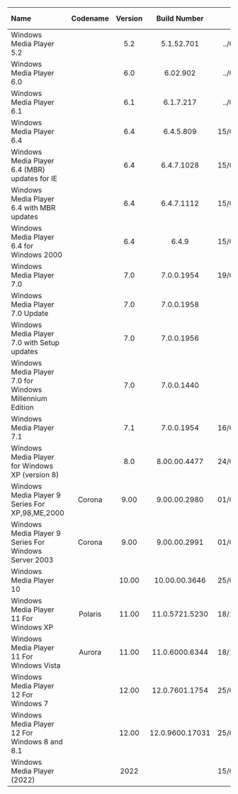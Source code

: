 | Name                                                   | Codename          | Version | Build Number      | Release Date | Release Name                                             |
| :----------------------------------------------------- | :---------------: | :-----: | :---------------: | -----------: | :------------------------------------------------------- |
| Windows Media Player 5.2                               |                   |  5.2    |5.1.52.701         |  ../07/1998  | Windows Media Player 5.2                                 |
| Windows Media Player 6.0                               |                   |  6.0    |6.02.902           |  ../07/1998  | Windows Media Player 6.0                                 |
| Windows Media Player 6.1                               |                   |  6.1    |6.1.7.217          |  ../03/1999  | Windows Media Player 6.1                                 |
| Windows Media Player 6.4                               |                   |  6.4    |6.4.5.809          |  15/09/1999  | Windows Media Player 6.4                                 |
| Windows Media Player 6.4 (MBR) updates for IE          |                   |  6.4    |6.4.7.1028         |  15/09/1999  | Windows Media Player 6.4 (MBR) updates for IE            |
| Windows Media Player 6.4 with MBR updates              |                   |  6.4    |6.4.7.1112         |  15/09/1999  | Windows Media Player 6.4 with MBR updates                |
| Windows Media Player 6.4 for Windows 2000              |                   |  6.4    |6.4.9              |  15/09/1999  | Windows Media Player 6.4 for Windows 2000                |
| Windows Media Player 7.0                               |                   |  7.0    |7.0.0.1954         |  19/06/2000  | Windows Media Player 7.0                                 |
| Windows Media Player 7.0 Update                        |                   |  7.0    |7.0.0.1958         |              | Windows Media Player 7.0 Update                          |
| Windows Media Player 7.0 with Setup updates            |                   |  7.0    |7.0.0.1956         |              | Windows Media Player 7.0 with Setup updates              |
| Windows Media Player 7.0 for Windows Millennium Edition|                   |  7.0    |7.0.0.1440         |              | Windows Media Player 7.0 for Windows Millennium Edition  |
| Windows Media Player 7.1                               |                   |  7.1    |7.0.0.1954         |  16/05/2001  | Windows Media Player 7.1                                 |
| Windows Media Player for Windows XP (version 8)        |                   |  8.0    |8.00.00.4477       |  24/08/2001  | Windows Media Player for Windows XP (version 8)          |
| Windows Media Player 9 Series For XP,98,ME,2000        | Corona            |   9.00  |9.00.00.2980       |  01/07/2003  | Windows Media Player 9 Series For XP,98,ME,2000          |
| Windows Media Player 9 Series For Windows Server 2003  | Corona            |   9.00  |9.00.00.2991       |  01/07/2003  | Windows Media Player 9 Series For Windows Server 2003    |
| Windows Media Player 10                                |                   |  10.00  |10.00.00.3646      |  25/08/2004  | Windows Media Player 10                                  |
| Windows Media Player 11 For Windows XP                 | Polaris           |  11.00  |11.0.5721.5230     |  18/10/2006  | Windows Media Player 11 For Windows XP                   |
| Windows Media Player 11 For Windows Vista              | Aurora            |  11.00  |11.0.6000.6344     |  18/10/2006  | Windows Media Player 11 For Windows Vista                |
| Windows Media Player 12 For Windows 7                  |                   |  12.00  |12.0.7601.1754     |  25/08/2004  | Windows Media Player 12 For Windows 7                    |
| Windows Media Player 12 For Windows 8 and 8.1          |                   |  12.00  |12.0.9600.17031    |  25/08/2004  | Windows Media Player 12 For Windows 8 and 8.1            |
| Windows Media Player (2022)                            |                   |  2022   |                   |  15/02/2022  | Windows Media Player (2022)                              |
